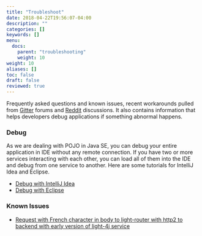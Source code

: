 ```yaml
---
title: "Troubleshoot"
date: 2018-04-22T19:56:07-04:00
description: ""
categories: []
keywords: []
menu:
  docs:
    parent: "troubleshooting"
    weight: 10
weight: 10
aliases: []
toc: false
draft: false
reviewed: true
---
```


Frequently asked questions and known issues, recent workarounds pulled from [Gitter][] forums and [Reddit][] discussions. It also contains information that helps developers debug applications if something abnormal happens.


### Debug

As we are dealing with POJO in Java SE, you can debug your entire application in IDE without any remote connection. If you have two or more services interacting with each other, you can load all of them into the IDE and debug from one service to another. Here are some tutorials for IntelliJ Idea and Eclipse.

* [Debug with IntelliJ Idea][]
* [Debug with Eclipse][]


### Known Issues

* [Request with French character in body to light-router with http2 to backend with early version of light-4j service][]


[Gitter]: https://gitter.im/networknt/light-4j
[Reddit]: https://www.reddit.com/r/lightapi/
[Debug with IntelliJ Idea]: /tutorial/common/debug/idea/
[Debug with Eclipse]: /tutorial/common/debug/eclipse/
[Request with French character in body to light-router with http2 to backend with early version of light-4j service]: /troubleshooting/router-http2-to-older-version-service/

